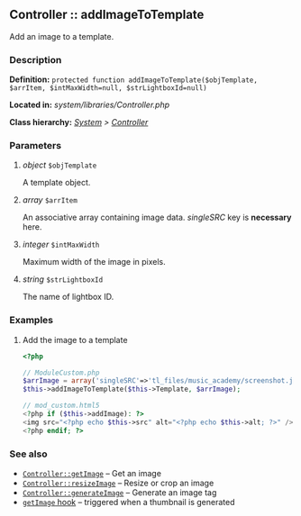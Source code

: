 
Controller :: addImageToTemplate
-------------------------------------------

Add an image to a template.


### Description ###

**Definition:** `protected function addImageToTemplate($objTemplate, $arrItem, $intMaxWidth=null, $strLightboxId=null)`

**Located in:** *system/libraries/Controller.php*

**Class hierarchy:** *[System](../System.md) > [Controller](../Controller.md)*


### Parameters ###

1. *object* `$objTemplate`

	A template object.

2. *array* `$arrItem`

	An associative array containing image data. *singleSRC* key is **necessary** here.

3. *integer* `$intMaxWidth`

	Maximum width of the image in pixels.

3. *string* `$strLightboxId`

	The name of lightbox ID.


### Examples ###

1. Add the image to a template

	```php
	<?php

	// ModuleCustom.php
	$arrImage = array('singleSRC'=>'tl_files/music_academy/screenshot.jpg', 'alt'=>'Screenshot of Music Academy');
	$this->addImageToTemplate($this->Template, $arrImage);

	// mod_custom.html5
	<?php if ($this->addImage): ?>
	<img src="<?php echo $this->src" alt="<?php echo $this->alt; ?>" />
	<?php endif; ?>
	```

### See also ###

- [`Controller::getImage`](getImage.md) – Get an image
- [`Controller::resizeImage`](resizeImage.md) – Resize or crop an image
- [`Controller::generateImage`](generateImage.md) – Generate an image tag
- [`getImage` hook](../../hooks/getImage.md) – triggered when a thumbnail is generated
